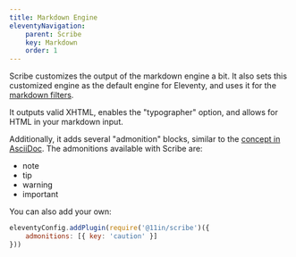 ```yaml
---
title: Markdown Engine
eleventyNavigation:
    parent: Scribe
    key: Markdown
    order: 1
---
```

Scribe customizes the output of the markdown engine a bit. 
It also sets this customized engine as the default engine for Eleventy, and uses it for the [markdown filters](#filters).

It outputs valid XHTML, enables the "typographer" option, and allows for HTML in your markdown input.

Additionally, it adds several "admonition" blocks, similar to the [concept in AsciiDoc](https://asciidoctor.org/docs/asciidoc-writers-guide/#admonitions). 
The admonitions available with Scribe are:

- note
- tip
- warning
- important

You can also add your own:

```js
eleventyConfig.addPlugin(require('@11in/scribe')({
    admonitions: [{ key: 'caution' }]
}))
```
